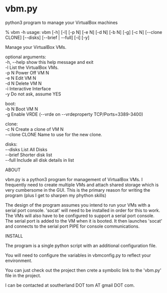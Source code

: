 # vbm.py
python3 program to manage your VirtualBox machines

% vbm -h
usage: vbm [-h] [-l] [-p N] [-e N] [-d N] [-b N] [-g] [-c N] [--clone CLONE] [--disks] [--brief | --full] [-i] [-y]

Manage your VirtualBox VMs.

optional arguments:  
  -h, --help     show this help message and exit  
  -l             List the VirtualBox VMs.  
  -p N           Power Off VM N  
  -e N           Edit VM N  
  -d N           Delete VM N  
  -i             Interactive Interface  
  -y             Do not ask, assume YES  

boot:  
  -b N           Boot VM N  
  -g             Enable VRDE (--vrde on --vrdeproperty TCP/Ports=3389-3400)  

clone:  
  -c N           Create a clone of VM N  
  --clone CLONE  Name to use for the new clone.  

disks:  
  --disks        List All Disks  
  --brief        Shorter disk list  
  --full         Include all disk details in list  

ABOUT

vbm.py is a python3 program for management of VirtualBox VMs. I frequently
need to create multiple VMs and attach shared storage which is very
cumbersome in the GUI. This is the primary reason for writing the program (plus
I get to sharpen my phython skills)

The design of the program assumes you intend to run your VMs with a serial port
console. 'socat' will need to be installed in order for this to work. The VMs will
also have to be configured to support a serial port console. The serial port is added
to the VM when it is booted. It then launches 'socat' and connects to the serial port
PIPE for console communications.

INSTALL

The program is a single python script with an additional configuration file.

You will need to configure the variables in vbmconfig.py to reflect your environment.

You can just check out the project then crete a symbolic link to the 'vbm.py' file in the
project.

I can be contacted at southerland DOT tom AT gmail DOT com.
